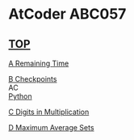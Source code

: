 # AtCoder ABC057  

## [TOP](https://atcoder.jp/contests/abc057)  

[A Remaining Time](https://atcoder.jp/contests/abc057/tasks/abc057_a)   

[](https://atcoder.jp/contests/abc057/submissions/)  

[B Checkpoints](https://atcoder.jp/contests/abc057/tasks/abc057_b)   
AC  
[Python](https://atcoder.jp/contests/abc057/submissions/15853133)  

[C Digits in Multiplication](https://atcoder.jp/contests/abc057/tasks/abc057_c)   

[](https://atcoder.jp/contests/abc057/submissions/)  

[D Maximum Average Sets](https://atcoder.jp/contests/abc057/tasks/abc057_d)   

[](https://atcoder.jp/contests/abc057/submissions/)  


